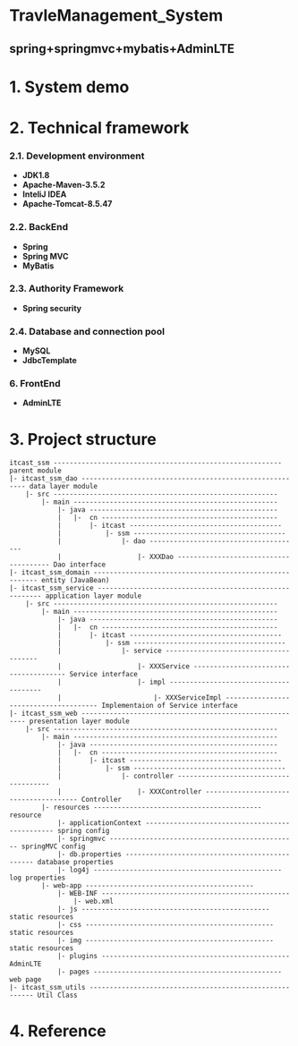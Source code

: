 # TravleManagement_System #
## spring+springmvc+mybatis+AdminLTE
# 1. System demo #

# 2. Technical framework #
### 2.1. Development environment ###
- **JDK1.8**
- **Apache-Maven-3.5.2**  
- **InteliJ IDEA**
- **Apache-Tomcat-8.5.47**

### 2.2. BackEnd ###
- **Spring**
- **Spring MVC**
- **MyBatis**
### 2.3. Authority Framework ###
- **Spring security**
### 2.4. Database and connection pool ###
- **MySQL**
- **JdbcTemplate**
### 6. FrontEnd ###
- **AdminLTE**

# 3. Project structure #


    itcast_ssm --------------------------------------------------------- parent module
    |- itcast_ssm_dao -------------------------------------------------------- data layer module
        |- src -------------------------------------------------------- 
            |- main --------------------------------------------------- 
                |- java ----------------------------------------------- 
                |   |-  cn -------------------------------------------- 
                |       |- itcast -------------------------------------- 
                |           |- ssm -------------------------------------- 
                |               |- dao -------------------------------------- 
                |                   |- XXXDao -------------------------------------- Dao interface
    |- itcast_ssm_domain -------------------------------------------------------- entity (JavaBean)          
    |- itcast_ssm_service -------------------------------------------------------- application layer module
        |- src -------------------------------------------------------- 
            |- main --------------------------------------------------- 
                |- java ----------------------------------------------- 
                |   |-  cn -------------------------------------------- 
                |       |- itcast -------------------------------------- 
                |           |- ssm -------------------------------------- 
                |               |- service -------------------------------------- 
                |                   |- XXXService -------------------------------------- Service interface
                |                   |- impl -------------------------------------- 
                |                       |- XXXServiceImpl -------------------------------------- Implementaion of Service interface
    |- itcast_ssm_web -------------------------------------------------------- presentation layer module
        |- src -------------------------------------------------------- 
            |- main --------------------------------------------------- 
                |- java ----------------------------------------------- 
                |   |-  cn -------------------------------------------- 
                |       |- itcast -------------------------------------- 
                |           |- ssm -------------------------------------- 
                |               |- controller -------------------------------------- 
                |                   |- XXXController -------------------------------------- Controller
            |- resources ------------------------------------------ resource
                |- applicationContext ----------------------------------------------- spring config
                |- springmvc ----------------------------------------------- springMVC config
                |- db.properties ----------------------------------------------- database properties
                |- log4j ----------------------------------------------- log properties
            |- web-app ------------------------------------------
                |- WEB-INF ----------------------------------------------- 
                    |- web.xml
                |- js ----------------------------------------------- static resources
                |- css ----------------------------------------------- static resources
                |- img ----------------------------------------------- static resources
                |- plugins ----------------------------------------------- AdminLTE
                |- pages ----------------------------------------------- web page
    |- itcast_ssm_utils -------------------------------------------------------- Util Class
    
# 4. Reference #
